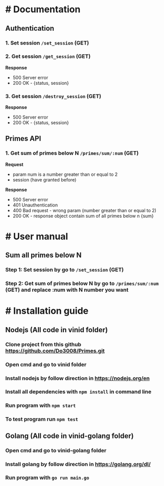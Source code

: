 # # Documentation

## Authentication

### 1. Set session `/set_session` (GET)

### 2. Get session `/get_session` (GET)
**Response**
- 500 Server error
- 200 OK - {status, session}
### 3. Get session `/destroy_session` (GET)
**Response**
- 500 Server error
- 200 OK - {status, session}

## Primes API
### 1. Get sum of primes below N `/primes/sum/:num` (GET)
**Request**
- param num is a number greater than or equal to 2
- session (have granted before)

**Response**
- 500 Server error
- 401 Unauthentication
- 400 Bad request - wrong param (number greater than or equal to 2)
- 200 OK - response object contain sum of all primes below n {sum}

# # User manual
## Sum all primes below N
### Step 1: Set session by go to `/set_session` (GET)
### Step 2:  Get sum of primes below N by go to `/primes/sum/:num` (GET) and replace :num with N number you want

# # Installation guide
## Nodejs (All code in vinid folder)
### Clone project from this github https://github.com/Do3008/Primes.git
### Open cmd and go to vinid folder
### Install nodejs by follow direction in https://nodejs.org/en
### Install all dependencies with ```npm install``` in command line
### Run program with ```npm start```
### To test program run ```npm test```
## Golang (All code in vinid-golang folder)
### Open cmd and go to vinid-golang folder
### Install golang by follow direction in https://golang.org/dl/
### Run program with ```go run main.go```
